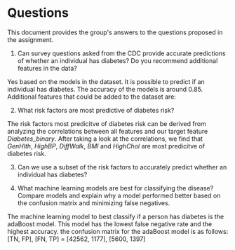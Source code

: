 # Questions

This document provides the group's answers to the questions proposed in the assignment.

1. Can survey questions asked from the CDC provide accurate predictions of whether an individual
has diabetes? Do you recommend additional features in the data?

Yes based on the models in the dataset. It is possible to predict if an individual has diabetes.
The accuracy of the models is around 0.85. 
Additional features that could be added to the dataset are: 

2. What risk factors are most predictive of diabetes risk?

The risk factors most predicitve of diabetes risk can be derived from analyzing the correlations
between all features and our target feature *Diabetes_binary*. After taking a look at the
correlations, we find that *GenHlth*, *HighBP*, *DiffWalk*, *BMI* and *HighChol* are most
predicitve of diabetes risk.

3. Can we use a subset of the risk factors to accurately predict whether an individual has
diabetes?

4. What machine learning models are best for classifying the disease? Compare models and explain
why a model performed better based on the confusion matrix and minimizing false negatives.

The machine learning model to best classify if a person has diabetes is the adaBoost model.
This model has the lowest false negative rate and the highest accuracy.
the confusion matrix for the adaBoost model is as follows:
[TN, FP], [FN, TP] =
[42562, 1177], [5600,  1397]